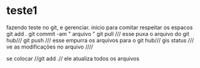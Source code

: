 # teste1
fazendo teste no git, e gerenciar.
inicio para comitar
respeitar os espacos
git add .
git commit -am " arquivo "
git pull /// esse puxa o arquivo do git hub///
git push /// esse empurra os arquivos para o git hub///
gis status /// ve as modificações no arquivo ////

se colocar //git add .// ele atualiza todos os arquivos 
